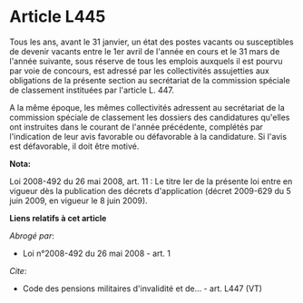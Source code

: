 # Article L445

Tous les ans, avant le 31 janvier, un état des postes vacants ou susceptibles de devenir vacants entre le 1er avril de
l'année en cours et le 31 mars de l'année suivante, sous réserve de tous les emplois auxquels il est pourvu par voie de
concours, est adressé par les collectivités assujetties aux obligations de la présente section au secrétariat de la
commission spéciale de classement instituées par l'article L. 447.

A la même époque, les mêmes collectivités adressent au secrétariat de la commission spéciale de classement les dossiers des
candidatures qu'elles ont instruites dans le courant de l'année précédente, complétés par l'indication de leur avis favorable
ou défavorable à la candidature. Si l'avis est défavorable, il doit être motivé.

**Nota:**

Loi 2008-492 du 26 mai 2008, art. 11 : Le titre Ier de la présente loi entre en vigueur dès la publication des décrets
d'application (décret 2009-629 du 5 juin 2009, en vigueur le 8 juin 2009).

**Liens relatifs à cet article**

_Abrogé par_:

  - Loi n°2008-492 du 26 mai 2008 - art. 1

_Cite_:

  - Code des pensions militaires d'invalidité et de... - art. L447 (VT)
